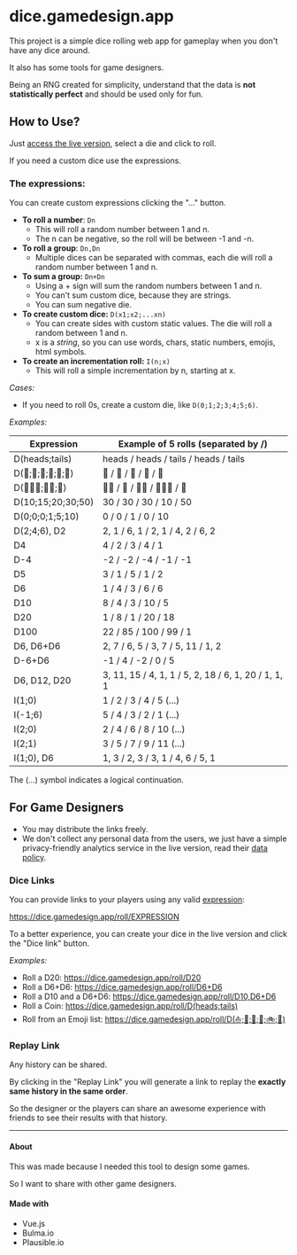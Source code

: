 # dice.gamedesign.app

This project is a simple dice rolling web app for gameplay when you don't have any dice around.

It also has some tools for game designers.

Being an RNG created for simplicity, understand that the data is **not statistically perfect** and should be used only for fun.

## How to Use?

Just [access the live version](https://dice.gamedesign.app), select a die and click to roll.

If you need a custom dice use the expressions.

### The expressions:

You can create custom expressions clicking the "..." button.

- **To roll a number**: `Dn` 
    - This will roll a random number between 1 and n.
    - The n can be negative, so the roll will be between -1 and -n.
- **To roll a group**: `Dn,Dn`
    - Multiple dices can be separated with commas, each die will roll a random number between 1 and n.
- **To sum a group:** `Dn+Dn`
    - Using a + sign will sum the random numbers between 1 and n.
    - You can't sum custom dice, because they are strings.
    - You can sum negative die.
- **To create custom dice:** `D(x1;x2;...xn)`
    - You can create sides with custom static values. The die will roll a random between 1 and n.
    - x is a _string_, so you can use words, chars, static numbers, emojis, html symbols.
- **To create an incrementation roll:** `I(n;x)`
   - This will roll a simple incrementation by n, starting at x.

_Cases:_
- If you need to roll 0s, create a custom die, like `D(0;1;2;3;4;5;6)`.

_Examples:_

Expression | Example of 5 rolls (separated by /)
------------ | -------------
D(heads;tails) | heads / heads / tails / heads / tails
D(🍉;🍋;🍌;🍍;🍎;🍓) | 🍉 / 🍉 / 🍍 / 🍎 / 🍓
D(🍉🍎🍓;🍋🍌;🍍) | 🍋🍌 / 🍍 / 🍋🍌 / 🍉🍎🍓 / 🍍
D(10;15;20;30;50) | 30 / 30 / 30 / 10 / 50
D(0;0;0;1;5;10) | 0 / 0 / 1 / 0 / 10 
D(2;4;6), D2 | 2, 1 / 6, 1 / 2, 1 / 4, 2 / 6, 2
D4 | 4 / 2 / 3 / 4 / 1
D-4 | -2 / -2 / -4 / -1 / -1
D5 | 3 / 1 / 5 / 1 / 2 
D6 | 1 / 4 / 3 / 6 / 6
D10 | 8 / 4 / 3 / 10 / 5
D20 | 1 / 8 / 1 / 20 / 18
D100 | 22 / 85 / 100 / 99 / 1
D6, D6+D6 | 2, 7 / 6, 5 / 3, 7 / 5, 11 / 1, 2
D-6+D6 | -1 / 4 / -2 / 0 / 5
D6, D12, D20 | 3, 11, 15 / 4, 1, 1 / 5, 2, 18 / 6, 1, 20 / 1, 1, 1
I(1;0) | 1 / 2 / 3 / 4 / 5 (...)
I(-1;6) | 5 / 4 / 3 / 2 / 1 (...)
I(2;0) | 2 / 4 / 6 / 8 / 10 (...)
I(2;1) | 3 / 5 / 7 / 9 / 11 (...)
I(1;0), D6 | 1, 3 / 2, 3 / 3, 1 / 4, 6 / 5, 1

The (...) symbol indicates a logical continuation.

## For Game Designers

- You may distribute the links freely.
- We don't collect any personal data from the users, we just have a simple privacy-friendly analytics service in the live version, read their [data policy](https://plausible.io/data-policy).

### Dice Links
You can provide links to your players using any valid [expression](#the-expressions):

https://dice.gamedesign.app/roll/EXPRESSION

To a better experience, you can create your dice in the live version and click the "Dice link" button.

_Examples:_ 

- Roll a D20: https://dice.gamedesign.app/roll/D20
- Roll a D6+D6: https://dice.gamedesign.app/roll/D6+D6
- Roll a D10 and a D6+D6: https://dice.gamedesign.app/roll/D10,D6+D6
- Roll a Coin: https://dice.gamedesign.app/roll/D(heads;tails)
- Roll from an Emoji list: https://dice.gamedesign.app/roll/D(⛵;🚄;🚚;🚗;🚲;🛫)

### Replay Link

Any history can be shared.

By clicking in the "Replay Link" you will generate a link to replay the **exactly same history in the same order**.

So the designer or the players can share an awesome experience with friends to see their results with that history.

---

#### About

This was made because I needed this tool to design some games.

So I want to share with other game designers.

#### Made with

- Vue.js
- Bulma.io
- Plausible.io
